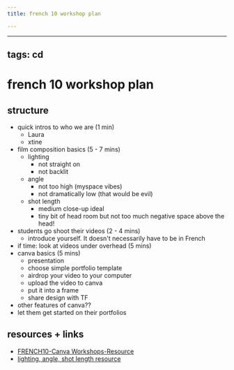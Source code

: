 ```yaml
---
title: french 10 workshop plan

---
```


---
tags: cd
---

# french 10 workshop plan

## structure
* quick intros to who we are (1 min)
    * Laura
    * xtine
* film composition basics (5 - 7 mins)
    * lighting
        * not straight on
        * not backlit
    * angle
        * not too high (myspace vibes)
        * not dramatically low (that would be evil)
    * shot length
        * medium close-up ideal
        * tiny bit of head room but not too much negative space above the head!
* students go shoot their videos (2 - 4 mins)
    * introduce yourself. It doesn't necessarily have to be in French
* if time: look at videos under overhead (5 mins)
* canva basics (5 mins)
    * presentation
    * choose simple portfolio template
    * airdrop your video to your computer
    * upload the video to canva
    * put it into a frame
    * share design with TF
* other features of canva??
* let them get started on their portfolios

## resources + links
* [FRENCH10-Canva Workshops-Resource](/PnabL7JuQM2ESa-9IqrkDw)
* [lighting, angle, shot length resource](https://hackmd.io/@lluf-23-24/BJluw2AK6)